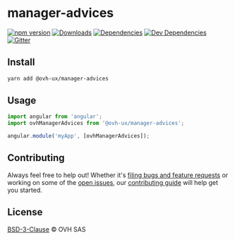 # manager-advices

[![npm version](https://badgen.net/npm/v/@ovh-ux/manager-advices)](https://www.npmjs.com/package/@ovh-ux/manager-advices) [![Downloads](https://badgen.net/npm/dt/@ovh-ux/manager-advices)](https://npmjs.com/package/@ovh-ux/manager-advices) [![Dependencies](https://badgen.net/david/dep/ovh-ux/manager/packages/manager/modules/sms)](https://npmjs.com/package/@ovh-ux/manager-advices?activeTab=dependencies) [![Dev Dependencies](https://badgen.net/david/dev/ovh-ux/manager/packages/manager/modules/sms)](https://npmjs.com/package/@ovh-ux/manager-advices?activeTab=dependencies) [![Gitter](https://badgen.net/badge/gitter/ovh-ux/blue?icon=gitter)](https://gitter.im/ovh/ux)

## Install

```sh
yarn add @ovh-ux/manager-advices
```

## Usage

```js
import angular from 'angular';
import ovhManagerAdvices from '@ovh-ux/manager-advices';

angular.module('myApp', [ovhManagerAdvices]);
```

## Contributing

Always feel free to help out! Whether it's [filing bugs and feature requests](https://github.com/ovh/manager/issues/new) or working on some of the [open issues](https://github.com/ovh/manager/issues), our [contributing guide](https://github.com/ovh/manager/blob/master/CONTRIBUTING.md) will help get you started.

## License

[BSD-3-Clause](LICENSE) © OVH SAS

